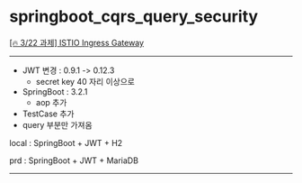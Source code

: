 # springboot_cqrs_query_security
[[🔥 3/22 과제] ISTIO Ingress Gateway ](https://www.notion.so/heewon00/240318-OpenSearch-ElasticStack-OpenFeign-Istio-44704d0495fe43728bffe1c82b1a3e40?pvs=4#1c14e5479a334286b5c4441173cf6201) 
***

- JWT 변경 : 0.9.1 ->  0.12.3
  - secret key 40 자리 이상으로
- SpringBoot : 3.2.1
  - aop 추가
- TestCase 추가
- query 부분만 가져옴

local : SpringBoot + JWT + H2  

prd : SpringBoot + JWT + MariaDB

***

